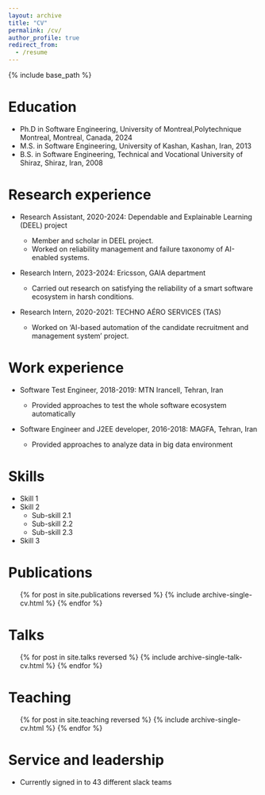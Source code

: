 ```yaml
---
layout: archive
title: "CV"
permalink: /cv/
author_profile: true
redirect_from:
  - /resume
---
```


{% include base_path %}

Education
======
* Ph.D in Software Engineering, University of Montreal,Polytechnique Montreal, Montreal, Canada, 2024
* M.S. in Software Engineering, University of Kashan, Kashan, Iran, 2013
* B.S. in Software Engineering, Technical and Vocational University of Shiraz, Shiraz, Iran, 2008

Research experience
======
* Research Assistant, 2020-2024: Dependable and Explainable Learning (DEEL) project
  * Member and scholar in DEEL project.
  * Worked on reliability management and failure taxonomy of AI-enabled systems.

* Research Intern, 2023-2024: Ericsson, GAIA department
  * Carried out research on satisfying the reliability of a smart software ecosystem in harsh conditions.

* Research Intern, 2020-2021: TECHNO AÉRO SERVICES (TAS)
  * Worked on ‘AI-based automation of the candidate recruitment and management system’ project.

Work experience
======
* Software Test Engineer, 2018-2019: MTN Irancell, Tehran, Iran
  * Provided approaches to test the whole software ecosystem automatically
 
* Software Engineer and J2EE developer, 2016-2018: MAGFA, Tehran, Iran
  * Provided approaches to analyze data in big data environment

Skills
======
* Skill 1
* Skill 2
  * Sub-skill 2.1
  * Sub-skill 2.2
  * Sub-skill 2.3
* Skill 3

Publications
======
  <ul>{% for post in site.publications reversed %}
    {% include archive-single-cv.html %}
  {% endfor %}</ul>
  
Talks
======
  <ul>{% for post in site.talks reversed %}
    {% include archive-single-talk-cv.html  %}
  {% endfor %}</ul>
  
Teaching
======
  <ul>{% for post in site.teaching reversed %}
    {% include archive-single-cv.html %}
  {% endfor %}</ul>
  
Service and leadership
======
* Currently signed in to 43 different slack teams
